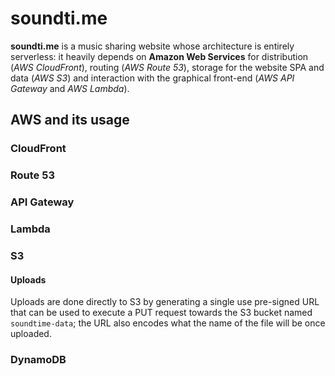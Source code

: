 # soundti.me

**soundti.me** is a music sharing website whose architecture is entirely serverless: it heavily depends on **Amazon Web Services** for distribution (*AWS CloudFront*), routing (*AWS Route 53*), storage for the website SPA and data (*AWS S3*) and interaction with the graphical front-end (*AWS API Gateway* and *AWS Lambda*).

## AWS and its usage

### CloudFront

### Route 53

### API Gateway

### Lambda

### S3

#### Uploads

Uploads are done directly to S3 by generating a single use pre-signed URL that can be used to execute a PUT request towards the S3 bucket named `soundtime-data`; the URL also encodes what the name of the file will be once uploaded.

### DynamoDB

